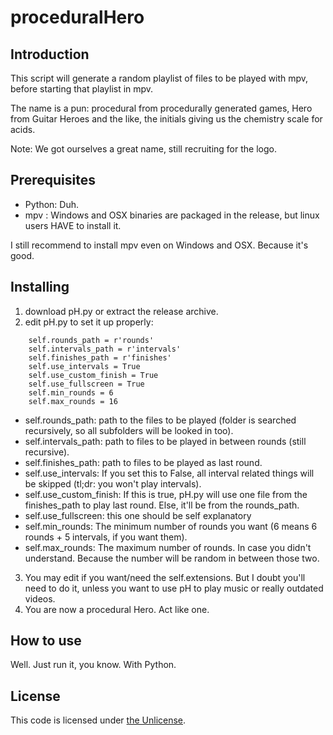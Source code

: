 # proceduralHero

## Introduction

This script will generate a random playlist of files to be played with mpv, before starting that playlist in mpv.

The name is a pun: procedural from procedurally generated games, Hero from Guitar Heroes and the like, the initials giving us the chemistry scale for acids.

Note: We got ourselves a great name, still recruiting for the logo.

## Prerequisites

- Python: Duh.
- mpv : Windows and OSX binaries are packaged in the release, but linux users HAVE to install it.

I still recommend to install mpv even on Windows and OSX. Because it's good.

## Installing

1. download pH.py or extract the release archive.
2. edit pH.py to set it up properly:
```
	self.rounds_path = r'rounds'
	self.intervals_path = r'intervals'
	self.finishes_path = r'finishes'
	self.use_intervals = True
	self.use_custom_finish = True
	self.use_fullscreen = True
	self.min_rounds = 6
	self.max_rounds = 16
```
   - self.rounds_path: path to the files to be played (folder is searched recursively, so all subfolders will be looked in too).
   - self.intervals_path: path to files to be played in between rounds (still recursive).
   - self.finishes_path: path to files to be played as last round.
   - self.use_intervals: If you set this to False, all interval related things will be skipped (tl;dr: you won't play intervals).
   - self.use_custom_finish: If this is true, pH.py will use one file from the finishes_path to play last round. Else, it'll be from the rounds_path.
   - self.use_fullscreen: this one should be self explanatory
   - self.min_rounds: The minimum number of rounds you want (6 means 6 rounds + 5 intervals, if you want them).
   - self.max_rounds: The maximum number of rounds. In case you didn't understand. Because the number will be random in between those two.
3. You may edit if you want/need the self.extensions. But I doubt you'll need to do it, unless you want to use pH to play music or really outdated videos.
4. You are now a procedural Hero. Act like one.

## How to use

Well. Just run it, you know. With Python.

## License

This code is licensed under [the Unlicense](https://unlicense.org/).